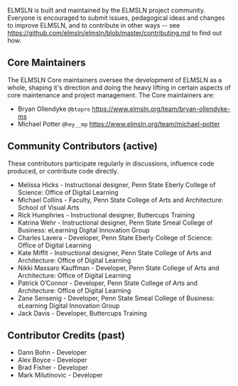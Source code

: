 ELMSLN is built and maintained by the ELMSLN project community. Everyone is
encouraged to submit issues, pedagogical ideas and changes to improve ELMSLN, and to
contribute in other ways -- see https://github.com/elmsln/elmsln/blob/master/contributing.md to find out
how.

Core Maintainers
------------------
The ELMSLN Core maintainers oversee the development of ELMSLN as a whole, shaping it's direction and doing the heavy lifting in certain aspects of core maintenance and project management.
The Core maintainers are:

- Bryan Ollendyke `@btopro` https://www.elmsln.org/team/bryan-ollendyke-ms
- Michael Potter `@hey__mp` https://www.elmsln.org/team/michael-potter

Community Contributors (active)
---------------------
These contributors participate regularly in discussions, influence code produced, or contribute code directly.
- Melissa Hicks - Instructional designer, Penn State Eberly College of Science: Office of Digital Learning
- Michael Collins - Faculty, Penn State College of Arts and Architecture: School of Visual Arts
- Rick Humphries - Instructional designer, Buttercups Training
- Katrina Wehr - Instructional designer, Penn State Smeal College of Business: eLearning Digital Innovation Group
- Charles Lavera - Developer, Penn State Eberly College of Science: Office of Digital Learning
- Kate Miffit - Instructional designer, Penn State College of Arts and Architecture: Office of Digital Learning
- Nikki Massaro Kauffman - Developer, Penn State College of Arts and Architecture: Office of Digital Learning
- Patrick O’Connor - Developer, Penn State College of Arts and Architecture: Office of Digital Learning
- Zane Sensenig - Developer, Penn State Smeal College of Business: eLearning Digital Innovation Group
- Jack Davis - Developer, Buttercups Training

Contributor Credits (past)
---------------------
- Dann Bohn - Developer
- Alex Boyce - Developer
- Brad Fisher - Developer
- Mark Milutinovic - Developer
